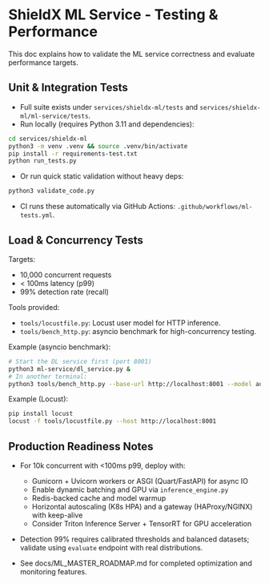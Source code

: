 # ShieldX ML Service - Testing & Performance

This doc explains how to validate the ML service correctness and evaluate performance targets.

## Unit & Integration Tests

- Full suite exists under `services/shieldx-ml/tests` and `services/shieldx-ml/ml-service/tests`.
- Run locally (requires Python 3.11 and dependencies):

```bash
cd services/shieldx-ml
python3 -m venv .venv && source .venv/bin/activate
pip install -r requirements-test.txt
python run_tests.py
```

- Or run quick static validation without heavy deps:

```bash
python3 validate_code.py
```

- CI runs these automatically via GitHub Actions: `.github/workflows/ml-tests.yml`.

## Load & Concurrency Tests

Targets:
- 10,000 concurrent requests
- < 100ms latency (p99)
- 99% detection rate (recall)

Tools provided:
- `tools/locustfile.py`: Locust user model for HTTP inference.
- `tools/bench_http.py`: asyncio benchmark for high-concurrency testing.

Example (asyncio benchmark):
```bash
# Start the DL service first (port 8001)
python3 ml-service/dl_service.py &
# In another terminal:
python3 tools/bench_http.py --base-url http://localhost:8001 --model autoencoder_demo --concurrency 1000 --rpc 10
```

Example (Locust):
```bash
pip install locust
locust -f tools/locustfile.py --host http://localhost:8001
```

## Production Readiness Notes

- For 10k concurrent with <100ms p99, deploy with:
  - Gunicorn + Uvicorn workers or ASGI (Quart/FastAPI) for async IO
  - Enable dynamic batching and GPU via `inference_engine.py`
  - Redis-backed cache and model warmup
  - Horizontal autoscaling (K8s HPA) and a gateway (HAProxy/NGINX) with keep-alive
  - Consider Triton Inference Server + TensorRT for GPU acceleration

- Detection 99% requires calibrated thresholds and balanced datasets; validate using `evaluate` endpoint with real distributions.

- See docs/ML_MASTER_ROADMAP.md for completed optimization and monitoring features.